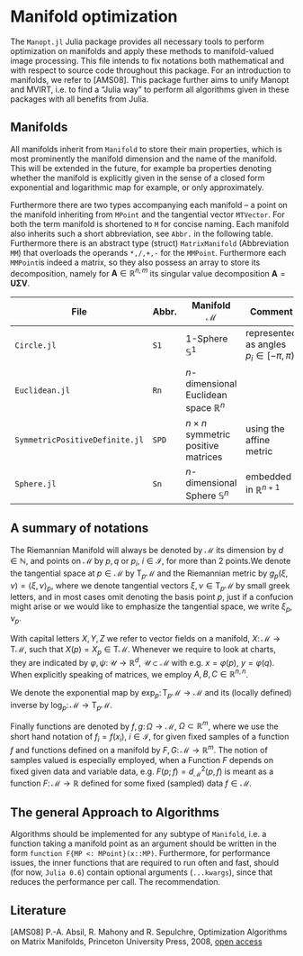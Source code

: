 # Manifold optimization
The `Manopt.jl` Julia package provides all necessary tools to perform
optimization on manifolds and apply these methods to manifold-valued image
processing. This file intends to fix notations both mathematical and with
respect to source code throughout this package. For an introduction to
manifolds, we refer to [AMS08].
This package further aims to unify Manopt and MVIRT, i.e. to find a “Julia way”
to perform all algorithms given in these packages with all benefits from Julia.

## Manifolds
All manifolds inherit from `Manifold` to store their main properties, which is
most prominently the manifold dimension and the name of the manifold. This will be extended in the future, for example ba properties denoting whether the manifold is explicitly given in the sense of a closed form exponential and logarithmic map for example, or only approximately.

Furthermore there are two types accompanying each manifold – a point on the
manifold inheriting from `MPoint` and the tangential vector `MTVector`. For both
the term manifold is shortened to `M` for concise naming. Each manifold also
inherits such a short abbreviation, see `Abbr.` in the following table.
Furthermore there is an abstract type (struct) `MatrixManifold` (Abbreviation `MM`) that
overloads the operands `*,/,+,-` for the `MMPoint`. Furthermore each `MMPoint`is
indeed a matrix, so they also possess an array to store its decomposition, namely
for $\mathbf{A}\in\mathbb R^{n,m}$ its singular value decomposition
$\mathbf{A} = \mathbf{U}\mathbf{\Sigma}\mathbf{V}$.

File | Abbr. |  Manifold $\mathcal M$ | Comment
-----|-------|--------------------------|---------
`Circle.jl`  | `S1`| $1$-Sphere $\mathbb S^1$ | represented as angles $p_i\in[-\pi,\pi)$
`Euclidean.jl` | `Rn` | $n$-dimensional Euclidean space $\mathbb R^n$
`SymmetricPositiveDefinite.jl` | `SPD` | $n\times n$ symmetric positive matrices | using the affine metric
`Sphere.jl` | `Sn` | $n$-dimensional Sphere $\mathbb S^n$ | embedded in $\mathbb R^{n+1}$

## A summary of notations
The Riemannian Manifold will always be denoted by $\mathcal M$ its dimension
by $d\in\mathbb N$, and points on $\mathcal M$ by $p,q$ or $p_i$,
$i\in\mathcal I$, for more than 2 points.We denote the tangential space at
$p\in\mathcal M$ by $\mathrm{T}_p\mathcal M$ and the Riemannian metric by
$g_p(\xi,\nu) = \langle \xi,\nu\rangle_p$, where we denote tangential vectors
$\xi,\nu\in\mathrm{T}_p\mathcal M$ by small greek letters, and in most cases
omit denoting the basis point $p$, just if a confucion might arise or we
would like to emphasize the tangential space, we write $\xi_p,\nu_p$.

With capital letters $X,Y,Z$ we refer to vector fields on a manifold,
$X\colon \mathcal M \to \mathrm{T}\mathcal M$, such that $X(p) = X_p
\in \mathrm{T}\mathcal M$. Whenever we require to look at charts, they are
indicated by $\varphi,\psi\colon\mathcal U \to\mathbb R^d$,
$\mathcal U\subset\mathcal M$ with e.g. $x=\varphi(p)$, $y=\varphi(q)$.
When explicitly speaking of matrices, we employ $A,B,C\in\mathbb R^{n,n}$.

We denote the exponential map by $\exp_p\colon\mathrm{T}_p\mathcal M\to\mathcal
M$ and its (locally defined) inverse by $\log_p\colon\mathcal M
\to\mathrm{T}_p\mathcal M$.

Finally functions are denoted by $f,g\colon\Omega\to\mathcal M$,
$\Omega\subset\mathbb R^m$, where we use the short hand notation of $f_i =
f(x_i)$, $i\in\mathcal I$, for given fixed samples of a function $f$ and
functions defined on a manifold by $F,G\colon\mathcal M\to\mathbb R^m$. The
notion of samples valued is especially employed, when a Function $F$ depends
on fixed given data and variable data, e.g. $F(p;f) = d_{\mathcal M}^2(p,f)$
is meant as a function $F\colon \mathcal M\to\mathbb R$ defined for some fixed
(sampled) data $f\in\mathcal M$.

## The general Approach to Algorithms
Algorithms should be implemented for any subtype of `Manifold`, i.e. a function taking a manifold point as an argument should be written in the form `function F{MP <: MPoint}(x::MP)`. Furthermore, for performance issues, the inner functions that
are required to run often and fast, should (for now, `Julia 0.6`) contain
optional arguments (`...kwargs`), since that reduces the performance per call.
The recommendation.

## Literature
[AMS08] P.-A. Absil, R. Mahony and R. Sepulchre, Optimization Algorithms on
Matrix Manifolds, Princeton University Press, 2008,
[open access](http://press.princeton.edu/chapters/absil/)
